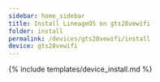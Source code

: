 ```yaml
---
sidebar: home_sidebar
title: Install LineageOS on gts28vewifi
folder: install
permalink: /devices/gts28vewifi/install
device: gts28vewifi
---
```

{% include templates/device_install.md %}
